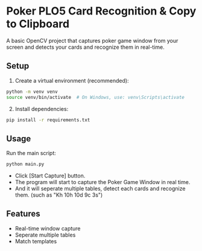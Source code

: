 # Poker PLO5 Card Recognition & Copy to Clipboard

A basic OpenCV project that captures poker game window from your screen and detects your cards and recognize them in real-time.

## Setup

1. Create a virtual environment (recommended):
```bash
python -m venv venv
source venv/bin/activate  # On Windows, use: venv\Scripts\activate
```

2. Install dependencies:
```bash
pip install -r requirements.txt
```

## Usage

Run the main script:
```bash
python main.py
```

- Click [Start Capture] button.
- The program will start to capture the Poker Game Window in real time.
- And it will seperate multiple tables, detect each cards and recognize them. (such as "Kh 10h 10d 9c 3s")

## Features

- Real-time window capture
- Seperate multiple tables
- Match templates
